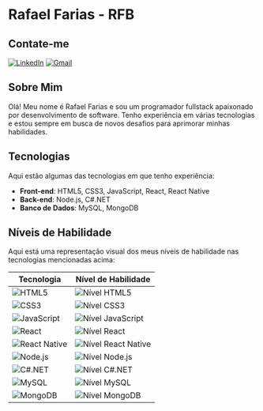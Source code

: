 # Rafael Farias - RFB

## Contate-me
[![LinkedIn](https://img.shields.io/badge/linkedin-%230077B5.svg?style=for-the-badge&logo=linkedin&logoColor=white)](https://www.linkedin.com/in/rafael-farias-barreto-37799b230)
[![Gmail](https://img.shields.io/badge/Gmail-D14836?style=for-the-badge&logo=gmail&logoColor=white)](mailto:rafael344355@gmail.com)

## Sobre Mim
Olá! Meu nome é Rafael Farias e sou um programador fullstack apaixonado por desenvolvimento de software. Tenho experiência em várias tecnologias e estou sempre em busca de novos desafios para aprimorar minhas habilidades.

## Tecnologias

Aqui estão algumas das tecnologias em que tenho experiência:

- **Front-end**: HTML5, CSS3, JavaScript, React, React Native
- **Back-end**: Node.js, C#.NET
- **Banco de Dados**: MySQL, MongoDB

## Níveis de Habilidade

Aqui está uma representação visual dos meus níveis de habilidade nas tecnologias mencionadas acima:

| Tecnologia    | Nível de Habilidade |
|---------------|---------------------|
| ![HTML5](https://img.shields.io/badge/-HTML5-orange?style=flat-square&logo=html5&logoColor=white)| ![Nível HTML5](https://progress-bar.dev/80/) |
| ![CSS3](https://img.shields.io/badge/-CSS3-blue?style=flat-square&logo=css3&logoColor=white )| ![Nível CSS3](https://progress-bar.dev/70/) |
| ![JavaScript](https://img.shields.io/badge/-JavaScript-yellow?style=flat-square&logo=javascript&logoColor=white)| ![Nível JavaScript](https://progress-bar.dev/65/) |
| ![React](https://img.shields.io/badge/-React-blue?style=flat-square&logo=react&logoColor=white)| ![Nível React](https://progress-bar.dev/50/) |
| ![React Native](https://img.shields.io/badge/-React_Native-blue?style=flat-square&logo=react&logoColor=white)| ![Nível React Native](https://progress-bar.dev/50/) |
| ![Node.js](https://img.shields.io/badge/-Node.js-green?style=flat-square&logo=node.js&logoColor=white)| ![Nível Node.js](https://progress-bar.dev/50/) |
| ![C#.NET](https://img.shields.io/badge/-C%23.NET-purple?style=flat-square&logo=c-sharp&logoColor=white)| ![Nível C#.NET](https://progress-bar.dev/50/) |
| ![MySQL](https://img.shields.io/badge/-MySQL-blue?style=flat-square&logo=mysql&logoColor=white)| ![Nível MySQL](https://progress-bar.dev/50/) |
| ![MongoDB](https://img.shields.io/badge/-MongoDB-green?style=flat-square&logo=mongodb&logoColor=white)| ![Nível MongoDB](https://progress-bar.dev/60/) |
